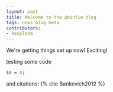 ```yaml
---
layout: post
title: Welcome to the µbinfie blog
tags: news blog meta
contributors:
- hexylena
---
```


We're getting things set up now! Exciting!

testing some code

```perl
$a = 0;
```

and citations: {% cite Bankevich2012 %}
